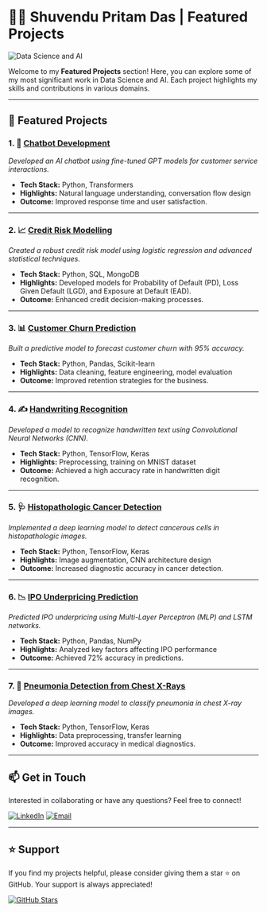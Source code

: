 # 🧑‍💼 Shuvendu Pritam Das | Featured Projects

![Data Science and AI](https://i.giphy.com/media/v1.Y2lkPTc5MGI3NjExcWljb3V0MHNscGNhdjVwem42eW5nbHFlZ3ljcHF2aWh1MXg3a2RsaCZlcD12MV9pbnRlcm5hbF9naWZfYnlfaWQmY3Q9Zw/LaVp0AyqR5bGsC5Cbm/giphy.gif)

Welcome to my **Featured Projects** section! Here, you can explore some of my most significant work in Data Science and AI. Each project highlights my skills and contributions in various domains.

---

## 📂 Featured Projects

### 1. 🤖 [Chatbot Development](https://github.com/SPritamDas/projectnameChatbot)
*Developed an AI chatbot using fine-tuned GPT models for customer service interactions.*

- **Tech Stack:** Python, Transformers
- **Highlights:** Natural language understanding, conversation flow design
- **Outcome:** Improved response time and user satisfaction.

---

### 2. 📈 [Credit Risk Modelling](https://github.com/SPritamDas/projectnameCreditRisk)
*Created a robust credit risk model using logistic regression and advanced statistical techniques.*

- **Tech Stack:** Python, SQL, MongoDB
- **Highlights:** Developed models for Probability of Default (PD), Loss Given Default (LGD), and Exposure at Default (EAD).
- **Outcome:** Enhanced credit decision-making processes.

---

### 3. 📊 [Customer Churn Prediction](https://github.com/SPritamDas/My-Projects/tree/main/Others/TELCO%20Customer%20Churn)
*Built a predictive model to forecast customer churn with 95% accuracy.*

- **Tech Stack:** Python, Pandas, Scikit-learn
- **Highlights:** Data cleaning, feature engineering, model evaluation
- **Outcome:** Improved retention strategies for the business.

---

### 4. ✍️ [Handwriting Recognition](https://github.com/SPritamDas/projectnameHandwriting)
*Developed a model to recognize handwritten text using Convolutional Neural Networks (CNN).*

- **Tech Stack:** Python, TensorFlow, Keras
- **Highlights:** Preprocessing, training on MNIST dataset
- **Outcome:** Achieved a high accuracy rate in handwritten digit recognition.

---

### 5. 🩺 [Histopathologic Cancer Detection](https://github.com/SPritamDas/projectnameCancerDetection)
*Implemented a deep learning model to detect cancerous cells in histopathologic images.*

- **Tech Stack:** Python, TensorFlow, Keras
- **Highlights:** Image augmentation, CNN architecture design
- **Outcome:** Increased diagnostic accuracy in cancer detection.

---

### 6. 📉 [IPO Underpricing Prediction](https://github.com/SPritamDas/projectnameIPO)
*Predicted IPO underpricing using Multi-Layer Perceptron (MLP) and LSTM networks.*

- **Tech Stack:** Python, Pandas, NumPy
- **Highlights:** Analyzed key factors affecting IPO performance
- **Outcome:** Achieved 72% accuracy in predictions.

---

### 7. 🏥 [Pneumonia Detection from Chest X-Rays](https://github.com/SPritamDas/projectnamePneumonia)
*Developed a deep learning model to classify pneumonia in chest X-ray images.*

- **Tech Stack:** Python, TensorFlow, Keras
- **Highlights:** Data preprocessing, transfer learning
- **Outcome:** Improved accuracy in medical diagnostics.

---

## 📫 Get in Touch

Interested in collaborating or have any questions? Feel free to connect!

[![LinkedIn](https://img.shields.io/badge/LinkedIn-Connect-blue?style=for-the-badge&logo=linkedin)](https://www.linkedin.com/in/shuvendupritamdas/)
[![Email](https://img.shields.io/badge/Email-Contact-red?style=for-the-badge&logo=gmail)](mailto:shuvendupritamdas181@gmail.com)

---

## ⭐️ Support

If you find my projects helpful, please consider giving them a star ⭐️ on GitHub. Your support is always appreciated!

[![GitHub Stars](https://img.shields.io/github/stars/SPritamDas?style=social)](https://github.com/SPritamDas?tab=repositories)
